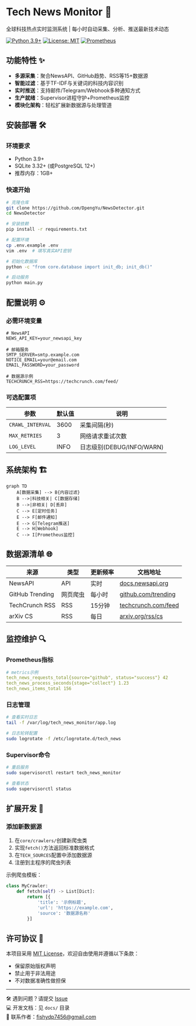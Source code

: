 # Tech News Monitor 🚀

全球科技热点实时监测系统 | 每小时自动采集、分析、推送最新技术动态

[![Python 3.9+](https://img.shields.io/badge/python-3.9%2B-blue.svg)](https://www.python.org/)
[![License: MIT](https://img.shields.io/badge/License-MIT-green.svg)](https://opensource.org/licenses/MIT)
[![Prometheus](https://img.shields.io/badge/monitoring-prometheus-orange)](https://prometheus.io/)

## 功能特性 ✨

- **多源采集**：聚合NewsAPI、GitHub趋势、RSS等15+数据源
- **智能过滤**：基于TF-IDF与关键词的科技内容识别
- **实时推送**：支持邮件/Telegram/Webhook多种通知方式
- **生产就绪**：Supervisor进程守护+Prometheus监控
- **模块化架构**：轻松扩展新数据源与处理管道

## 安装部署 🛠️

### 环境要求
- Python 3.9+
- SQLite 3.32+ (或PostgreSQL 12+)
- 推荐内存：1GB+

### 快速开始
```bash
# 克隆仓库
git clone https://github.com/DpengYu/NewsDetector.git
cd NewsDetector

# 安装依赖
pip install -r requirements.txt

# 配置环境
cp .env.example .env
vim .env  # 填写真实API密钥

# 初始化数据库
python -c "from core.database import init_db; init_db()"

# 启动服务
python main.py
```

## 配置说明 ⚙️

### 必需环境变量
```env
# NewsAPI
NEWS_API_KEY=your_newsapi_key

# 邮箱服务
SMTP_SERVER=smtp.example.com
NOTICE_EMAIL=your@email.com
EMAIL_PASSWORD=your_password

# 数据源示例
TECHCRUNCH_RSS=https://techcrunch.com/feed/
```

### 可选配置项
| 参数                | 默认值          | 说明                      |
|---------------------|----------------|---------------------------|
| `CRAWL_INTERVAL`    | 3600           | 采集间隔(秒)              |
| `MAX_RETRIES`       | 3              | 网络请求重试次数          |
| `LOG_LEVEL`         | INFO           | 日志级别(DEBUG/INFO/WARN)|

## 系统架构 🏗️

```mermaid
graph TD
    A[数据采集] --> B{内容过滤}
    B -->|科技相关| C[数据存储]
    B -->|非相关| D[丢弃]
    C --> E[定时任务]
    E --> F[邮件通知]
    E --> G[Telegram推送]
    E --> H[Webhook]
    C --> I[Prometheus监控]
```

## 数据源清单 🌐

| 来源                | 类型       | 更新频率 | 文档地址                      |
|---------------------|-----------|----------|-------------------------------|
| NewsAPI             | API       | 实时     | [docs.newsapi.org](https://docs.newsapi.org/)|
| GitHub Trending     | 网页爬虫   | 每小时   | [github.com/trending](https://github.com/trending)|
| TechCrunch RSS      | RSS       | 15分钟   | [techcrunch.com/feed](https://techcrunch.com/feed/)|
| arXiv CS            | RSS       | 每日     | [arxiv.org/rss/cs](http://arxiv.org/rss/cs)|

## 监控维护 🔍

### Prometheus指标
```yaml
# metrics示例
tech_news_requests_total{source="github", status="success"} 42
tech_news_process_seconds{stage="collect"} 1.23
tech_news_items_total 156
```

### 日志管理
```bash
# 查看实时日志
tail -f /var/log/tech_news_monitor/app.log

# 日志轮转配置
sudo logrotate -f /etc/logrotate.d/tech_news
```

### Supervisor命令
```bash
# 重启服务
sudo supervisorctl restart tech_news_monitor

# 查看状态
sudo supervisorctl status
```

## 扩展开发 🧩

### 添加新数据源
1. 在`core/crawlers/`创建新爬虫类
2. 实现`fetch()`方法返回标准数据格式
3. 在`TECH_SOURCES`配置中添加数据源
4. 注册到主程序的爬虫列表

示例爬虫模板：
```python
class MyCrawler:
    def fetch(self) -> List[Dict]:
        return [{
            'title': '示例标题',
            'url': 'https://example.com',
            'source': '数据源名称'
        }]
```

## 许可协议 📜

本项目采用 [MIT License](LICENSE)，欢迎自由使用并遵循以下条款：
- 保留原始版权声明
- 禁止用于非法用途
- 不对数据准确性做担保

---
🛠️ 遇到问题？请提交 [Issue](https://github.com/yourname/tech-news-monitor/issues)  
💻 开发文档：见 `docs/` 目录  
📧 联系作者：fishydp7456@gmail.com
